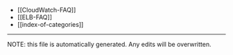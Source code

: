 * [[CloudWatch-FAQ]]
* [[ELB-FAQ]]
* [[index-of-categories]]

*****
NOTE: this file is automatically generated. Any edits will be overwritten.
